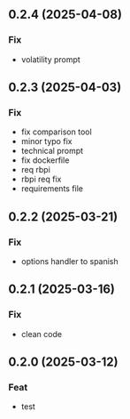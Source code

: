 ## 0.2.4 (2025-04-08)

### Fix

- volatility prompt

## 0.2.3 (2025-04-03)

### Fix

- fix comparison tool
- minor typo fix
- technical prompt
- fix dockerfile
- req rbpi
- rbpi req fix
- requirements file

## 0.2.2 (2025-03-21)

### Fix

- options handler to spanish

## 0.2.1 (2025-03-16)

### Fix

- clean code

## 0.2.0 (2025-03-12)

### Feat

- test
